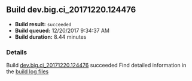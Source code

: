 ## Build dev.big.ci_20171220.124476
- **Build result:** `succeeded`
- **Build queued:** 12/20/2017 9:34:37 AM
- **Build duration:** 8.44 minutes
### Details
Build [dev.big.ci_20171220.124476](https://winappstudio.visualstudio.com/web/build.aspx?pcguid=a4ef43be-68ce-4195-a619-079b4d9834c2&builduri=vstfs%3a%2f%2f%2fBuild%2fBuild%2f24476) succeeded
Find detailed information in the [build log files](https://uwpctdiags.blob.core.windows.net/buildlogs/dev.big.ci_20171220.124476_logs.zip)

